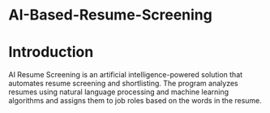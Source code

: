 # AI-Based-Resume-Screening
# Introduction
AI Resume Screening is an artificial intelligence-powered solution that automates resume screening and shortlisting. The program analyzes resumes using natural language processing and machine learning algorithms and assigns them to job roles based on the words in the resume.

